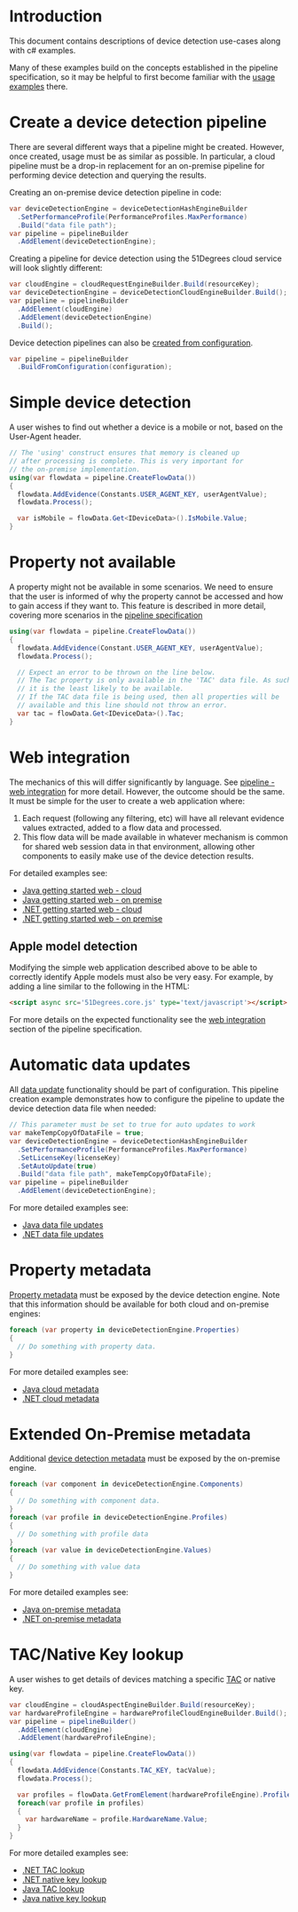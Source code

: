 # Introduction

This document contains descriptions of device detection use-cases along with
c# examples.

Many of these examples build on the concepts established in the pipeline
specification, so it may be helpful to first become familiar with
the [usage examples](../pipeline-specification/usage-examples.md) there.

# Create a device detection pipeline

There are several different ways that a pipeline might be created. However, once
created, usage must be as similar as possible.
In particular, a cloud pipeline must be a drop-in replacement for an on-premise
pipeline for performing device detection and querying the results.

Creating an on-premise device detection pipeline in code:

```c#
var deviceDetectionEngine = deviceDetectionHashEngineBuilder
  .SetPerformanceProfile(PerformanceProfiles.MaxPerformance)
  .Build("data file path");
var pipeline = pipelineBuilder
  .AddElement(deviceDetectionEngine);
```

Creating a pipeline for device detection using the 51Degrees cloud service will
look slightly different:

```c#
var cloudEngine = cloudRequestEngineBuilder.Build(resourceKey);
var deviceDetectionEngine = deviceDetectionCloudEngineBuilder.Build();
var pipeline = pipelineBuilder
  .AddElement(cloudEngine)
  .AddElement(deviceDetectionEngine)
  .Build();
```

Device detection pipelines can also
be [created from configuration](../pipeline-specification/features/build-from-configuration.md).

```c#
var pipeline = pipelineBuilder
  .BuildFromConfiguration(configuration);
```

# Simple device detection

A user wishes to find out whether a device is a mobile or not, based on the
User-Agent header.

```c#
// The 'using' construct ensures that memory is cleaned up 
// after processing is complete. This is very important for 
// the on-premise implementation.
using(var flowdata = pipeline.CreateFlowData())
{
  flowdata.AddEvidence(Constants.USER_AGENT_KEY, userAgentValue);
  flowdata.Process();

  var isMobile = flowData.Get<IDeviceData>().IsMobile.Value;
}
```

# Property not available

A property might not be available in some scenarios. We need to ensure that the
user is informed of why the property cannot be accessed and how to gain access
if they want to. This feature is described in more detail, covering more scenarios in
the [pipeline specification](../pipeline-specification/features/properties.md#missing-properties)

```c#
using(var flowdata = pipeline.CreateFlowData())
{
  flowdata.AddEvidence(Constant.USER_AGENT_KEY, userAgentValue);
  flowdata.Process();

  // Expect an error to be thrown on the line below.
  // The Tac property is only available in the 'TAC' data file. As such
  // it is the least likely to be available.
  // If the TAC data file is being used, then all properties will be 
  // available and this line should not throw an error.
  var tac = flowData.Get<IDeviceData>().Tac;
}
```

# Web integration

The mechanics of this will differ significantly by language.
See [pipeline - web integration](../pipeline-specification/features/web-integration.md)
for more detail.
However, the outcome should be the same. It must be simple for the user to
create a web application where:

1. Each request (following any filtering, etc) will have all relevant evidence
   values extracted, added to a flow data and processed.
2. This flow data will be made available in whatever mechanism is common for
   shared web session data in that environment, allowing other components to
   easily make use of the device detection results.  

For detailed examples see:
- [Java getting started web - cloud](https://github.com/51Degrees/device-detection-java/tree/master/device-detection.examples/web/getting-started.cloud) 
- [Java getting started web - on premise](https://github.com/51Degrees/device-detection-java/tree/master/device-detection.examples/web/getting-started.onprem) 
- [.NET getting started web - cloud](https://github.com/51Degrees/device-detection-dotnet/tree/master/Examples/Cloud/GettingStarted-Web) 
- [.NET getting started web - on premise](https://github.com/51Degrees/device-detection-dotnet/tree/master/Examples/OnPremise/GettingStarted-Web) 

## Apple model detection

Modifying the simple web application described above to be able to correctly
identify Apple models must also be very easy. For example, by adding a line
similar to the following in the HTML:

```html
<script async src='51Degrees.core.js' type='text/javascript'></script>
```

For more details on the expected functionality see
the [web integration](../pipeline-specification/features/web-integration.md)
section of the pipeline specification.

# Automatic data updates

All [data update](../pipeline-specification/features/data-updates.md)
functionality should be part of configuration.
This pipeline creation example demonstrates how to configure the pipeline to
update the device detection data file when needed:

```c#
// This parameter must be set to true for auto updates to work
var makeTempCopyOfDataFile = true;
var deviceDetectionEngine = deviceDetectionHashEngineBuilder
  .SetPerformanceProfile(PerformanceProfiles.MaxPerformance)
  .SetLicenseKey(licenseKey)
  .SetAutoUpdate(true)
  .Build("data file path", makeTempCopyOfDataFile);
var pipeline = pipelineBuilder
  .AddElement(deviceDetectionEngine);
```

For more detailed examples see:
- [Java data file updates](https://github.com/51Degrees/device-detection-java/blob/master/device-detection.examples/console/src/main/java/fiftyone/devicedetection/examples/console/UpdateDataFile.java) 
- [.NET data file updates](https://github.com/51Degrees/device-detection-dotnet/blob/master/Examples/OnPremise/UpdateDataFile-Console/Program.cs) 

# Property metadata

[Property metadata](../pipeline-specification/features/properties.md#property-metadata)
must be exposed by the device detection engine.
Note that this information should be available for both cloud and on-premise engines:

```c#
foreach (var property in deviceDetectionEngine.Properties)
{
  // Do something with property data.
}
```

For more detailed examples see:
- [Java cloud metadata](https://github.com/51Degrees/device-detection-java/blob/master/device-detection.examples/console/src/main/java/fiftyone/devicedetection/examples/console/MetadataCloud.java#L113) 
- [.NET cloud metadata](https://github.com/51Degrees/device-detection-dotnet/blob/master/Examples/Cloud/Metadata-Console/Program.cs#L111) 

# Extended On-Premise metadata

Additional [device detection metadata](pipeline-elements/device-detection-on-premise.md#metadata)
must be exposed by the on-premise engine.

```c#
foreach (var component in deviceDetectionEngine.Components)
{
  // Do something with component data.
}
foreach (var profile in deviceDetectionEngine.Profiles)
{
  // Do something with profile data
}
foreach (var value in deviceDetectionEngine.Values)
{
  // Do something with value data
}
```

For more detailed examples see:
- [Java on-premise metadata](https://github.com/51Degrees/device-detection-java/blob/master/device-detection.examples/console/src/main/java/fiftyone/devicedetection/examples/console/MetadataOnPrem.java#L134) 
- [.NET on-premise metadata](https://github.com/51Degrees/device-detection-dotnet/blob/master/Examples/OnPremise/Metadata-Console/Program.cs#L126) 


# TAC/Native Key lookup

A user wishes to get details of devices matching a
specific [TAC](https://en.wikipedia.org/wiki/Type_Allocation_Code) or native
key.

```c#
var cloudEngine = cloudAspectEngineBuilder.Build(resourceKey);
var hardwareProfileEngine = hardwareProfileCloudEngineBuilder.Build();
var pipeline = pipelineBuilder()
  .AddElement(cloudEngine)
  .AddElement(hardwareProfileEngine);

using(var flowdata = pipeline.CreateFlowData())
{
  flowdata.AddEvidence(Constants.TAC_KEY, tacValue);
  flowdata.Process();

  var profiles = flowData.GetFromElement(hardwareProfileEngine).Profiles.Value;
  foreach(var profile in profiles)
  {
    var hardwareName = profile.HardwareName.Value;
  }
}
```

For more detailed examples see:
 - [.NET TAC lookup](https://github.com/51Degrees/device-detection-dotnet/blob/master/Examples/Cloud/TAC-Console/Program.cs)
 - [.NET native key lookup](https://github.com/51Degrees/device-detection-dotnet/blob/master/Examples/Cloud/NativeModel-Console/Program.cs)
 - [Java TAC lookup](https://github.com/51Degrees/device-detection-java/blob/master/device-detection.examples/console/src/main/java/fiftyone/devicedetection/examples/console/TacCloud.java)
 - [Java native key lookup](https://github.com/51Degrees/device-detection-java/blob/master/device-detection.examples/console/src/main/java/fiftyone/devicedetection/examples/console/NativeModelCloud.java)